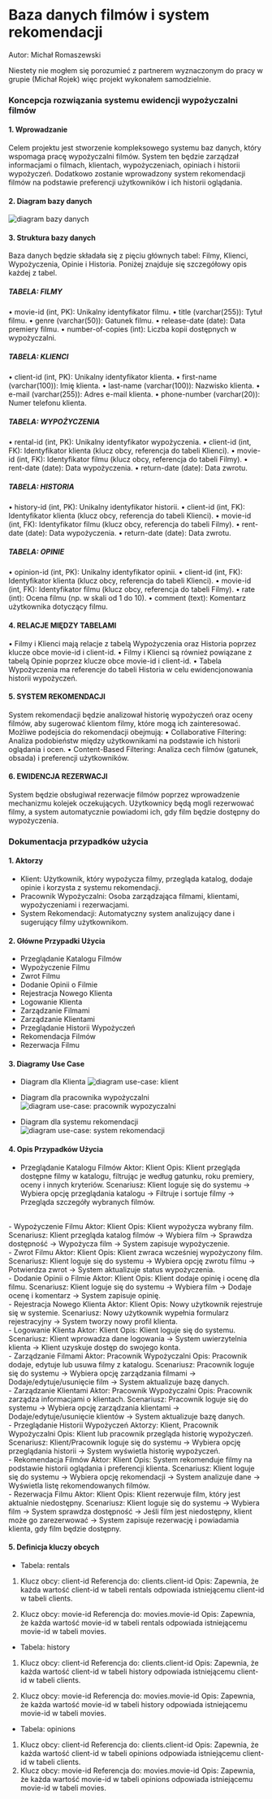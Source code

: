 # Baza danych filmów i system rekomendacji
Autor: Michał Romaszewski

Niestety nie mogłem się porozumieć z partnerem wyznaczonym do pracy w grupie (Michał Rojek) więc projekt wykonałem samodzielnie.

### Koncepcja rozwiązania systemu ewidencji wypożyczalni filmów

#### 1. Wprowadzanie
Celem projektu jest stworzenie kompleksowego systemu baz danych, który wspomaga pracę wypożyczalni filmów. System ten będzie zarządzał informacjami o filmach, klientach, wypożyczeniach, opiniach i historii wypożyczeń. Dodatkowo zostanie wprowadzony system rekomendacji filmów na podstawie preferencji użytkowników i ich historii oglądania.

#### 2. Diagram bazy danych
![diagram bazy danych](images/db-diagram.png)

#### 3. Struktura bazy danych
Baza danych będzie składała się z pięciu głównych tabel: Filmy, Klienci, Wypożyczenia, Opinie i Historia. 
Poniżej znajduje się szczegółowy opis każdej z tabel.

##### TABELA: FILMY
•	movie-id (int, PK): Unikalny identyfikator filmu.
•	title (varchar(255)): Tytuł filmu.
•	genre (varchar(50)): Gatunek filmu.
•	release-date (date): Data premiery filmu.
•	number-of-copies (int): Liczba kopii dostępnych w wypożyczalni.

##### TABELA: KLIENCI
•	client-id (int, PK): Unikalny identyfikator klienta.
•	first-name (varchar(100)): Imię klienta.
•	last-name (varchar(100)): Nazwisko klienta.
•	e-mail (varchar(255)): Adres e-mail klienta.
•	phone-number (varchar(20)): Numer telefonu klienta.

##### TABELA: WYPOŻYCZENIA
•	rental-id (int, PK): Unikalny identyfikator wypożyczenia.
•	client-id (int, FK): Identyfikator klienta (klucz obcy, referencja do tabeli Klienci).
•	movie-id (int, FK): Identyfikator filmu (klucz obcy, referencja do tabeli Filmy).
•	rent-date (date): Data wypożyczenia.
•	return-date (date): Data zwrotu.

##### TABELA: HISTORIA
•	history-id (int, PK): Unikalny identyfikator historii.
•	client-id (int, FK): Identyfikator klienta (klucz obcy, referencja do tabeli Klienci).
•	movie-id (int, FK): Identyfikator filmu (klucz obcy, referencja do tabeli Filmy).
•	rent-date (date): Data wypożyczenia.
•	return-date (date): Data zwrotu.

##### TABELA: OPINIE
•	opinion-id (int, PK): Unikalny identyfikator opinii.
•	client-id (int, FK): Identyfikator klienta (klucz obcy, referencja do tabeli Klienci).
•	movie-id (int, FK): Identyfikator filmu (klucz obcy, referencja do tabeli Filmy).
•	rate (int): Ocena filmu (np. w skali od 1 do 10).
•	comment (text): Komentarz użytkownika dotyczący filmu.

#### 4. RELACJE MIĘDZY TABELAMI
•	Filmy i Klienci mają relacje z tabelą Wypożyczenia oraz Historia poprzez klucze obce movie-id i client-id.
•	Filmy i Klienci są również powiązane z tabelą Opinie poprzez klucze obce movie-id i client-id.
•	Tabela Wypożyczenia ma referencje do tabeli Historia w celu ewidencjonowania historii wypożyczeń.

#### 5. SYSTEM REKOMENDACJI
System rekomendacji będzie analizował historię wypożyczeń oraz oceny filmów, aby sugerować klientom filmy, które mogą ich zainteresować. Możliwe podejścia do rekomendacji obejmują:
•	Collaborative Filtering: Analiza podobieństw między użytkownikami na podstawie ich historii oglądania i ocen.
•	Content-Based Filtering: Analiza cech filmów (gatunek, obsada) i preferencji użytkowników.

#### 6. EWIDENCJA REZERWACJI
System będzie obsługiwał rezerwacje filmów poprzez wprowadzenie mechanizmu kolejek oczekujących. Użytkownicy będą mogli rezerwować filmy, a system automatycznie powiadomi ich, gdy film będzie dostępny do wypożyczenia.

### Dokumentacja przypadków użycia
#### 1. Aktorzy
- Klient: Użytkownik, który wypożycza filmy, przegląda katalog, dodaje opinie i korzysta z systemu rekomendacji.
- Pracownik Wypożyczalni: Osoba zarządzająca filmami, klientami, wypożyczeniami i rezerwacjami.
- System Rekomendacji: Automatyczny system analizujący dane i sugerujący filmy użytkownikom.

#### 2. Główne Przypadki Użycia
- Przeglądanie Katalogu Filmów
- Wypożyczenie Filmu
- Zwrot Filmu
- Dodanie Opinii o Filmie
- Rejestracja Nowego Klienta
- Logowanie Klienta
- Zarządzanie Filmami
- Zarządzanie Klientami
- Przeglądanie Historii Wypożyczeń
- Rekomendacja Filmów
- Rezerwacja Filmu

#### 3. Diagramy Use Case
- Diagram dla Klienta
![diagram use-case: klient](images/use-case/klient.png)

- Diagram dla pracownika wypożyczalni
![diagram use-case: pracownik wypozyczalni](images/use-case/pracownik-wypozyczalni.png)

- Diagram dla systemu rekomendacji
![diagram use-case: system rekomendacji](images/use-case/system-rekomendacji.png)

#### 4. Opis Przypadków Użycia
- Przeglądanie Katalogu Filmów
Aktor: Klient
Opis: Klient przegląda dostępne filmy w katalogu, filtrując je według gatunku, roku premiery, oceny i innych kryteriów.
Scenariusz: Klient loguje się do systemu -> Wybiera opcję przeglądania katalogu -> Filtruje i sortuje filmy -> Przegląda szczegóły wybranych filmów.
<br>
- Wypożyczenie Filmu
Aktor: Klient
Opis: Klient wypożycza wybrany film.
Scenariusz: Klient przegląda katalog filmów -> Wybiera film -> Sprawdza dostępność -> Wypożycza film -> System zapisuje wypożyczenie.
<br>
- Zwrot Filmu
Aktor: Klient
Opis: Klient zwraca wcześniej wypożyczony film.
Scenariusz: Klient loguje się do systemu -> Wybiera opcję zwrotu filmu -> Potwierdza zwrot -> System aktualizuje status wypożyczenia.
<br>
- Dodanie Opinii o Filmie
Aktor: Klient
Opis: Klient dodaje opinię i ocenę dla filmu.
Scenariusz: Klient loguje się do systemu -> Wybiera film -> Dodaje ocenę i komentarz -> System zapisuje opinię.
<br>
- Rejestracja Nowego Klienta
Aktor: Klient
Opis: Nowy użytkownik rejestruje się w systemie.
Scenariusz: Nowy użytkownik wypełnia formularz rejestracyjny -> System tworzy nowy profil klienta.
<br>
- Logowanie Klienta
Aktor: Klient
Opis: Klient loguje się do systemu.
Scenariusz: Klient wprowadza dane logowania -> System uwierzytelnia klienta -> Klient uzyskuje dostęp do swojego konta.
<br>
- Zarządzanie Filmami
Aktor: Pracownik Wypożyczalni
Opis: Pracownik dodaje, edytuje lub usuwa filmy z katalogu.
Scenariusz: Pracownik loguje się do systemu -> Wybiera opcję zarządzania filmami -> Dodaje/edytuje/usunięcie film -> System aktualizuje bazę danych.
<br>
- Zarządzanie Klientami
Aktor: Pracownik Wypożyczalni
Opis: Pracownik zarządza informacjami o klientach.
Scenariusz: Pracownik loguje się do systemu -> Wybiera opcję zarządzania klientami -> Dodaje/edytuje/usunięcie klientów -> System aktualizuje bazę danych.
<br>
- Przeglądanie Historii Wypożyczeń
Aktorzy: Klient, Pracownik Wypożyczalni
Opis: Klient lub pracownik przegląda historię wypożyczeń.
Scenariusz: Klient/Pracownik loguje się do systemu -> Wybiera opcję przeglądania historii -> System wyświetla historię wypożyczeń.
<br>
- Rekomendacja Filmów
Aktor: Klient
Opis: System rekomenduje filmy na podstawie historii oglądania i preferencji klienta.
Scenariusz: Klient loguje się do systemu -> Wybiera opcję rekomendacji -> System analizuje dane -> Wyświetla listę rekomendowanych filmów.
<br>
- Rezerwacja Filmu
Aktor: Klient
Opis: Klient rezerwuje film, który jest aktualnie niedostępny.
Scenariusz: Klient loguje się do systemu -> Wybiera film -> System sprawdza dostępność -> Jeśli film jest niedostępny, klient może go zarezerwować -> System zapisuje rezerwację i powiadamia klienta, gdy film będzie dostępny.

#### 5. Definicja kluczy obcych

- Tabela: rentals
1. Klucz obcy: client-id
Referencja do: clients.client-id
Opis: Zapewnia, że każda wartość client-id w tabeli rentals odpowiada istniejącemu client-id w tabeli clients.

2. Klucz obcy: movie-id
Referencja do: movies.movie-id
Opis: Zapewnia, że każda wartość movie-id w tabeli rentals odpowiada istniejącemu movie-id w tabeli movies.

- Tabela: history
1. Klucz obcy: client-id
Referencja do: clients.client-id
Opis: Zapewnia, że każda wartość client-id w tabeli history odpowiada istniejącemu client-id w tabeli clients.

2. Klucz obcy: movie-id
Referencja do: movies.movie-id
Opis: Zapewnia, że każda wartość movie-id w tabeli history odpowiada istniejącemu movie-id w tabeli movies.

- Tabela: opinions
1. Klucz obcy: client-id
Referencja do: clients.client-id
Opis: Zapewnia, że każda wartość client-id w tabeli opinions odpowiada istniejącemu client-id w tabeli clients.
2. Klucz obcy: movie-id
Referencja do: movies.movie-id
Opis: Zapewnia, że każda wartość movie-id w tabeli opinions odpowiada istniejącemu movie-id w tabeli movies.